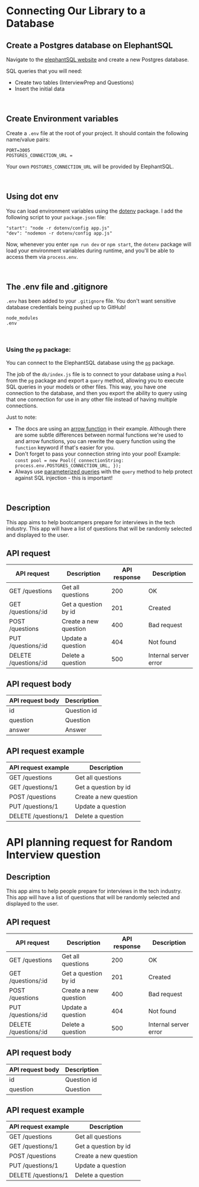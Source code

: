 # Connecting Our Library to a Database

## Create a Postgres database on ElephantSQL

Navigate to the [elephantSQL website](https://www.elephantsql.com/) and create a new Postgres database.


SQL queries that you will need:

- Create two tables (InterviewPrep and Questions)
- Insert the initial data

<br>

## Create Environment variables

Create a `.env` file at the root of your project. It should contain the following name/value pairs:

```
PORT=3005
POSTGRES_CONNECTION_URL =
```

Your own `POSTGRES_CONNECTION_URL` will be provided by ElephantSQL.

<br>

## Using dot env

You can load environment variables using the [dotenv](https://www.npmjs.com/package/dotenv) package. I
add the following script to your `package.json` file:

```
"start": "node -r dotenv/config app.js"
"dev": "nodemon -r dotenv/config app.js"
```

Now, whenever you enter `npm run dev` or `npm start`, the `dotenv` package will load your environment variables during runtime, and you'll be able to access them via `process.env`.

<br>

## The .env file and .gitignore

`.env` has been added to your `.gitignore` file. You don't want sensitive database credentials being pushed up to GitHub!

```
node_modules
.env
```

<br>

### Using the `pg` package:

You can connect to the ElephantSQL database using the [`pg`](<(https://node-postgres.com/).>) package. 

The job of the `db/index.js` file is to connect to your database using a `Pool` from the `pg` package and export a `query` method, allowing you to execute SQL queries in your models or other files. This way, you have one connection to the database, and then you export the ability to query using that one connection for use in any other file instead of having multiple connections.


Just to note:

- The docs are using an [arrow function](https://www.w3schools.com/js/js_arrow_function.asp) in their example. Although there are some subtle differences between normal functions we're used to and arrow functions, you can rewrite the query function using the `function` keyword if that's easier for you.
- Don't forget to pass your connection string into your pool! Example: `const pool = new Pool({ connectionString: process.env.POSTGRES_CONNECTION_URL, });`
- Always use [parameterized queries](https://node-postgres.com/features/queries) with the `query` method to help protect against SQL injection - this is important!

<br>


## Description

This app aims to help bootcampers prepare for interviews in the tech industry. This app will have a list of questions that will be randomly selected and displayed to the user.

## API request

| API request           | Description           | API response | Description           |
| --------------------- | --------------------- | ------------ | --------------------- |
| GET /questions        | Get all questions     | 200          | OK                    |
| GET /questions/:id    | Get a question by id  | 201          | Created               |
| POST /questions       | Create a new question | 400          | Bad request           |
| PUT /questions/:id    | Update a question     | 404          | Not found             |
| DELETE /questions/:id | Delete a question     | 500          | Internal server error |

## API request body

| API request body | Description |
| ---------------- | ----------- |
| id               | Question id |
| question         | Question    |
| answer           | Answer      |

## API request example

| API request example | Description           |
| ------------------- | --------------------- |
| GET /questions      | Get all questions     |
| GET /questions/1    | Get a question by id  |
| POST /questions     | Create a new question |
| PUT /questions/1    | Update a question     |
| DELETE /questions/1 | Delete a question     |

# API planning request for Random Interview question

## Description

This app aims to help people prepare for interviews in the tech industry. This app will have a list of questions that will be randomly selected and displayed to the user.

## API request

| API request           | Description           | API response | Description           |
| --------------------- | --------------------- | ------------ | --------------------- |
| GET /questions        | Get all questions     | 200          | OK                    |
| GET /questions/:id    | Get a question by id  | 201          | Created               |
| POST /questions       | Create a new question | 400          | Bad request           |
| PUT /questions/:id    | Update a question     | 404          | Not found             |
| DELETE /questions/:id | Delete a question     | 500          | Internal server error |

## API request body

| API request body | Description |
| ---------------- | ----------- |
| id               | Question id |
| question         | Question    |

## API request example

| API request example | Description           |
| ------------------- | --------------------- |
| GET /questions      | Get all questions     |
| GET /questions/1    | Get a question by id  |
| POST /questions     | Create a new question |
| PUT /questions/1    | Update a question     |
| DELETE /questions/1 | Delete a question     |

